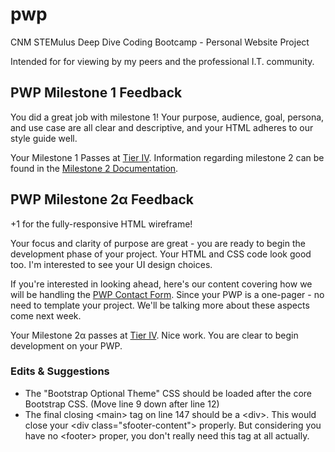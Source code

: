 # pwp
CNM STEMulus Deep Dive Coding Bootcamp - Personal Website Project

Intended for for viewing by my peers and the professional I.T. community.


## PWP Milestone 1 Feedback
You did a great job with milestone 1! Your purpose, audience, goal, persona, and use case are all clear and descriptive, and your HTML adheres to our style guide well.

Your Milestone 1 Passes at [Tier IV](https://bootcamp-coders.cnm.edu/projects/personal/rubric). Information regarding milestone 2 can be found in the [Milestone 2 Documentation](https://bootcamp-coders.cnm.edu/projects/personal/milestone-two).

## PWP Milestone 2&alpha; Feedback
+1 for the fully-responsive HTML wireframe!

Your focus and clarity of purpose are great - you are ready to begin the development phase of your project. Your HTML and CSS code look good too. I'm interested to see your UI design choices. 

If you're interested in looking ahead, here's our content covering how we will be handling the [PWP Contact Form](https://bootcamp-coders.cnm.edu/class-materials/jquery-validated-captcha-form/). Since your PWP is a one-pager - no need to template your project. We'll be talking more about these aspects come next week.

Your Milestone 2&alpha; passes at [Tier IV](https://bootcamp-coders.cnm.edu/projects/personal/rubric). Nice work. You are clear to begin development on your PWP.

### Edits &amp; Suggestions
- The "Bootstrap Optional Theme" CSS should be loaded after the core Bootstrap CSS. (Move line 9 down after line 12)
- The final closing &lt;main&gt; tag on line 147 should be a &lt;div&gt;. This would close your &lt;div class="sfooter-content"&gt; properly. But considering you have no &lt;footer&gt; proper, you don't really need this tag at all actually.  
